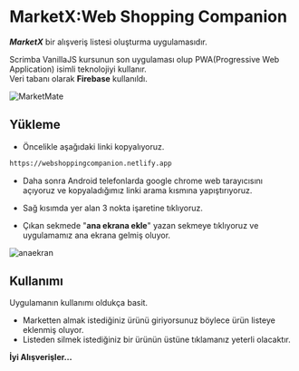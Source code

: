 # MarketX:Web Shopping Companion

***MarketX*** bir alışveriş listesi oluşturma uygulamasıdır.  

Scrimba VanillaJS kursunun son uygulaması olup PWA(Progressive Web Application) isimli teknolojiyi kullanır.  
Veri tabanı olarak **Firebase** kullanıldı.

![MarketMate](https://github.com/FURKANMEYDAN/MarketX-WebShoppingCompanion/assets/103230828/449308e7-f8d8-4c9d-9727-7c6b6fb83044)

## Yükleme

- Öncelikle aşağıdaki linki kopyalıyoruz.

```bash
https://webshoppingcompanion.netlify.app
```
- Daha sonra Android telefonlarda google chrome web tarayıcısını açıyoruz ve kopyaladığımız linki arama kısmına yapıştırıyoruz.  

- Sağ kısımda yer alan 3 nokta işaretine tıklıyoruz.  

- Çıkan sekmede "**ana ekrana ekle**" yazan sekmeye tıklıyoruz ve uygulamamız ana ekrana gelmiş oluyor.  

![anaekran](https://github.com/FURKANMEYDAN/MarketX-WebShoppingCompanion/assets/103230828/09734364-3545-478b-b644-b589e3fa430a)




## Kullanımı
Uygulamanın kullanımı oldukça basit.
- Marketten almak istediğiniz ürünü giriyorsunuz böylece ürün listeye eklenmiş oluyor.
- Listeden silmek istediğiniz bir ürünün üstüne tıklamanız yeterli olacaktır.

**İyi Alışverişler...**
